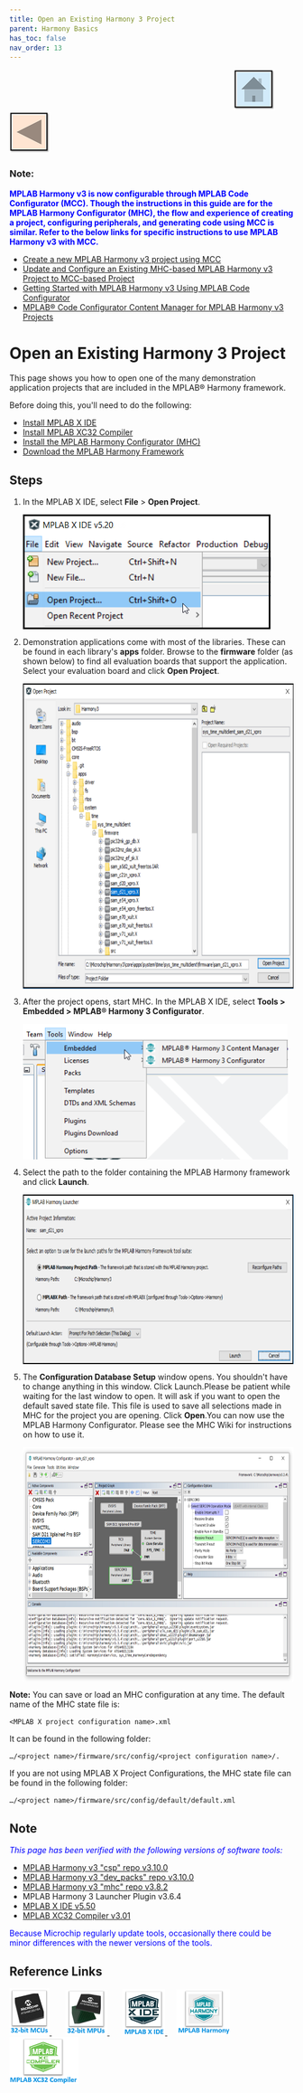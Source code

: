 ```yaml
---
title: Open an Existing Harmony 3 Project
parent: Harmony Basics
has_toc: false
nav_order: 13
---
```


&nbsp;&nbsp;&nbsp;&nbsp;&nbsp;&nbsp;&nbsp;&nbsp;&nbsp;&nbsp;&nbsp;&nbsp;&nbsp;&nbsp;&nbsp;&nbsp;&nbsp;&nbsp;&nbsp;&nbsp;&nbsp;&nbsp;&nbsp;&nbsp;&nbsp;&nbsp;&nbsp;&nbsp; &nbsp;&nbsp;&nbsp;&nbsp;&nbsp;&nbsp;&nbsp;&nbsp;&nbsp;&nbsp;&nbsp;&nbsp;&nbsp;&nbsp;&nbsp;&nbsp;&nbsp;&nbsp;&nbsp;&nbsp;&nbsp;&nbsp;&nbsp;&nbsp;&nbsp;&nbsp;&nbsp;&nbsp;&nbsp;&nbsp;&nbsp;&nbsp;&nbsp;&nbsp;&nbsp;&nbsp;&nbsp;&nbsp;&nbsp;&nbsp;&nbsp;&nbsp;&nbsp;&nbsp;&nbsp;&nbsp;&nbsp;&nbsp;&nbsp;&nbsp;&nbsp;&nbsp;&nbsp;&nbsp;&nbsp;&nbsp;&nbsp;&nbsp;&nbsp;&nbsp;&nbsp;&nbsp;&nbsp;&nbsp;&nbsp;&nbsp;&nbsp;&nbsp;&nbsp;&nbsp;&nbsp;&nbsp;[<img src="../../r_images/quick_home.png" title="Home">](../../../readme.md) [<img src="../../r_images/quick_back.png"  title="Back">](../readme.md)


### Note:
<span style="color:blue"> **MPLAB Harmony v3 is now configurable through MPLAB Code Configurator (MCC). Though the instructions in this guide are for the MPLAB Harmony Configurator (MHC), the flow and experience of creating a project, configuring peripherals, and generating code using MCC is similar. Refer to the below links for specific instructions to use MPLAB Harmony v3 with MCC.**</span>
- [Create a new MPLAB Harmony v3 project using MCC](https://microchipdeveloper.com/harmony3:getting-started-training-module-using-mcc)
- [Update and Configure an Existing MHC-based MPLAB Harmony v3 Project to MCC-based Project](https://microchipdeveloper.com/harmony3:update-and-configure-existing-mhc-proj-to-mcc-proj)
- [Getting Started with MPLAB Harmony v3 Using MPLAB Code Configurator](https://www.youtube.com/watch?v=KdhltTWaDp0)
- [MPLAB® Code Configurator Content Manager for MPLAB Harmony v3 Projects](https://www.youtube.com/watch?v=PRewTzrI3iE)


# Open an Existing Harmony 3 Project
This page shows you how to open one of the many demonstration application projects that are included in the MPLAB® Harmony framework.

Before doing this, you'll need to do the following:

- <a href="https://microchipdeveloper.com/mplabx:installation" target="_blank">Install MPLAB X IDE</a>
- <a href="https://microchipdeveloper.com/xc32:installation" target="_blank">Install MPLAB XC32 Compiler</a>
- <a href="https://microchipdeveloper.com/harmony3:mhc-overview#install" target="_blank">Install the MPLAB Harmony Configurator (MHC)</a>
- <a href="https://github.com/Microchip-MPLAB-Harmony/contentmanager/wiki" target="_blank">Download the MPLAB Harmony Framework</a>

## Steps
1. In the MPLAB X IDE, select **File** > **Open Project**.

    <img src = "images/existingproj1.png" width="440" height="203" align="middle">

2. Demonstration applications come with most of the libraries. These can be found in each library's **apps** folder. Browse to the **firmware** folder (as shown below) to find all evaluation boards that support the application. Select your evaluation board and click **Open Project**.

    <img src = "images/existingproj2.png" width="700" height="540" align="middle">

3. After the project opens, start MHC. In the MPLAB X IDE, select **Tools  > Embedded > MPLAB® Harmony 3 Configurator**.

    <img src = "images/existingproj3.png" width="470" height="240" align="middle">

4. Select the path to the folder containing the MPLAB Harmony framework and click **Launch**.

    <img src = "images/existingproj4.png" width="700" height="300" align="middle">

5. The **Configuration Database Setup** window opens. You shouldn't have to change anything in this window. Click Launch.Please be patient while waiting for the last window to open. It will ask if you want to open the default saved state file. This file is used to save all selections made in MHC for the project you are opening. Click **Open**.You can now use the MPLAB Harmony Configurator. Please see the MHC Wiki for instructions on how to use it.

    <img src = "images/existingproj5.png" width="700" height="415" align="middle">

**Note:** You can save or load an MHC configuration at any time. The default name of the MHC state file is:
```text
<MPLAB X project configuration name>.xml
```
It can be found in the following folder:
```text
…/<project name>/firmware/src/config/<project configuration name>/.
```

If you are not using MPLAB X Project Configurations, the MHC state file can be found in the following folder:
```text
…/<project name>/firmware/src/config/default/default.xml
```

## Note
<span style="color:blue"> *This page has been verified with the following versions of software tools:*</span>
- [MPLAB Harmony v3 "csp" repo v3.10.0](https://github.com/Microchip-MPLAB-Harmony/csp/releases/tag/v3.10.0)
- [MPLAB Harmony v3 "dev_packs" repo v3.10.0](https://github.com/Microchip-MPLAB-Harmony/dev_packs/releases/tag/v3.10.0)
- [MPLAB Harmony v3 "mhc" repo v3.8.2](https://github.com/Microchip-MPLAB-Harmony/mhc/releases/tag/v3.8.2)
- MPLAB Harmony 3 Launcher Plugin v3.6.4
- [MPLAB X IDE v5.50](https://www.microchip.com/mplab/mplab-x-ide)
- [MPLAB XC32 Compiler v3.01](https://www.microchip.com/mplab/compilers)

<span style="color:blue"> Because Microchip regularly update tools, occasionally there could be minor differences with the newer versions of the tools. </span>
## Reference Links
[<a href="https://www.microchip.com/design-centers/32-bit" target="_blank"> <img src="../../r_images/32_bit_mcus.png"> </a>]()  &nbsp; &nbsp; &nbsp; [<a href="https://www.microchip.com/design-centers/32-bit-mpus" target="_blank"> <img src="../../r_images/32_bit_mpus.png"> </a>]()  &nbsp; &nbsp; &nbsp; [<a href="https://www.microchip.com/mplab/mplab-x-ide" target="_blank"> <img src="../../r_images/mplab_x_ide.png"> </a>]()  &nbsp; &nbsp; [<a href="https://www.microchip.com/mplab/mplab-harmony" target="_blank"> <img src="../../r_images/mplab_harmony.png"> </a>]() [<a href="https://www.microchip.com/mplab/compilers" target="_blank"> <img src="../../r_images/mplab_compiler.png"> </a>]()

